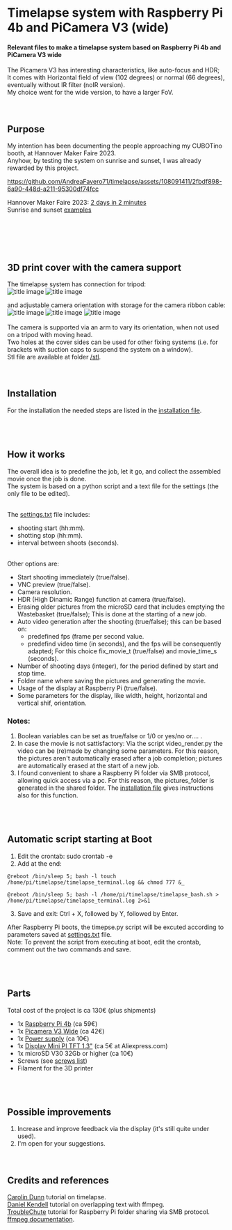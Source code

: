 # Timelapse system with Raspberry Pi 4b and PiCamera V3 (wide)

#### Relevant files to make a timelapse system based on Raspberry Pi 4b and PiCamera V3 wide

The Picamera V3 has interesting characteristics, like auto-focus and HDR;<br />
It comes with Horizontal field of view (102 degrees) or normal (66 degrees), eventually without IR filter (noIR version).<br />
My choice went for the wide version, to have a larger FoV.<br />
<br /><br />

## Purpose
My intention has been documenting the people approaching my CUBOTino booth, at Hannover Maker Faire 2023.<br />
Anyhow, by testing the system on sunrise and sunset, I was already rewarded by this project.<br />


https://github.com/AndreaFavero71/timelapse/assets/108091411/2fbdf898-6a90-448d-a211-95300df74fcc


Hannover Maker Faire 2023: [2 days in 2 minutes](https://youtu.be/wAfPYTDUh8o)<br />
Sunrise and sunset [examples](https://youtu.be/wO7wYDtcbZA)<br />

<br /><br /><br /><br />


## 3D print cover with the camera support
The timelapse system has connection for tripod:<br />
![title image](/pictures/title.jpg)   ![title image](/pictures/title5.jpg)<br />

and adjustable camera orientation with storage for the camera ribbon cable:<br />
![title image](/pictures/title2.jpg)   ![title image](/pictures/title3.jpg)  ![title image](/pictures/title4.jpg)
<br /><br />
The camera is supported via an arm to vary its orientation, when not used on a tripod with moving head.<br />
Two holes at the cover sides can be used for other fixing systems (i.e. for brackets with suction caps to suspend the system on a window).<br />
Stl file are available at folder [/stl](/stl/).<br /><br /><br />

## Installation
For the installation the needed steps are listed in the [installation file](/setup/installation_steps.txt).
<br /><br /><br /><br />


## How it works
The overall idea is to predefine the job, let it go, and collect the assembled movie once the job is done.<br />
The system is based on a python script and a text file for the settings (the only file to be edited).<br /><br />

The [settings.txt](settings.txt) file includes:
- shooting start (hh:mm).
- shotting stop (hh:mm).
- interval between shoots (seconds).
<br /><br />

Other options are:
- Start shooting immediately (true/false).
- VNC preview (true/false).
- Camera resolution.
- HDR (High Dinamic Range) function at camera (true/false).
- Erasing older pictures from the microSD card that includes emptying the Wastebasket (true/false); This is done at the starting of a new job.
- Auto video generation after the shooting (true/false); this can be based on:
  - predefined fps (frame per second value.
  - predefind video time (in seconds), and the fps will be consequently adapted; For this choice fix_movie_t (true/false) and movie_time_s (seconds).
- Number of shooting days (integer), for the period defined by start and stop time.
- Folder name where saving the pictures and generating the movie.
- Usage of the display at Raspberry Pi (true/false).
- Some parameters for the display, like width, height, horizontal and vertical shif, orientation.<br />

### Notes:
1. Boolean variables can be set as true/false or 1/0 or yes/no or.... .<br />
2. In case the movie is not sattisfactory: Via the script video_render.py the video can be (re)made by changing some parameters. For this reason, the pictures aren't automatically erased after a job completion; pictures are automatically erased at the start of a new job.<br />
3. I found convenient to share a Raspberry Pi folder via SMB protocol, allowing quick access via a pc. For this reason, the pictures_folder is generated in the shared folder. The [installation file](/setup/installation_steps.txt) gives instructions also for this function.
<br /><br /><br /><br />


## Automatic script starting at Boot
1. Edit the crontab: sudo crontab -e
2. Add at the end:
```
@reboot /bin/sleep 5; bash -l touch /home/pi/timelapse/timelapse_terminal.log && chmod 777 &_
```
```
@reboot /bin/sleep 5; bash -l /home/pi/timelapse/timelapse_bash.sh > /home/pi/timelapse/timelapse_terminal.log 2>&1
```
3. Save and exit: Ctrl + X, followed by Y, followed by Enter.<br />

After Raspberry Pi boots, the timepse.py script will be excuted according to parameters saved at [settings.txt](settings.txt) file.<br />
Note: To prevent the script from executing at boot, edit the crontab, comment out the two commands and save.
<br /><br /><br /><br />


## Parts
Total cost of the project is ca 130€ (plus shipments) <br />
- 1x [Raspberry Pi 4b](https://www.raspberrypi.com/products/raspberry-pi-4-model-b/) (ca 59€) <br />
- 1x [Picamera V3 Wide](https://www.raspberrypi.com/products/camera-module-3/) (ca 42€) <br />
- 1x [Power supply](https://www.raspberrypi.com/products/type-c-power-supply/) (ca 10€) <br />
- 1x [Display Mini PI TFT 1.3"](https://www.aliexpress.com/item/1005001746881831.html?spm=a2g0o.productlist.main.1.e4bc2106UJV1wR&algo_pvid=c521d890-1117-4153-aea3-4c44275d63c8&algo_exp_id=c521d890-1117-4153-aea3-4c44275d63c8-0&pdp_npi=3%40dis%21EUR%215.14%214.89%21%21%215.64%21%21%40212272e216895210456556006d077b%2112000017417119556%21sea%21NL%21768246036&curPageLogUid=E8Qr0bx7tC6v) (ca 5€ at Aliexpress.com) <br />
- 1x microSD V30 32Gb or higher (ca 10€) <br />
- Screws (see [screws list](/stl/screws_list.txt)) <br />
- Filament for the 3D printer <br />
<br /><br /><br />


## Possible improvements
1. Increase and improve feedback via the display (it's still quite under used).
2. I'm open for your suggestions.
<br /><br /><br />


## Credits and references
[Carolin Dunn](https://github.com/carolinedunn/timelapse/tree/master) tutorial on timelapse.<br />
[Daniel Kendell](https://www.youtube.com/watch?v=ofozNWdIDow) tutorial on overlapping text with ffmpeg.<br />
[TroubleChute](https://www.youtube.com/watch?v=8QxJWW0mjAs) tutorial for Raspberry Pi folder sharing via SMB protocol.<br />
[ffmpeg documentation](https://ffmpeg.org/documentation.html).<br /><br />

